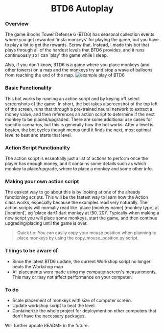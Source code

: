 <h1 align='center'> BTD6 Autoplay </h1>


### Overview
The game Bloons Tower Defense 6 (BTD6) has seasonal collection events where you get rewarded 'insta monkeys' for playing the game, but you have to play a lot to get the rewards. Screw that. Instead, I made this bot that plays through all of the hardest levels that BTD6 provides, and it runs continuously so I can 'play' the game while I sleep.

Also, if you don't know, BTD6 is a game where you place monkeys (and other towers) on a map and the monkeys try and stop a wave of balloons from reaching the end of the map. ![example play of BTD6](https://user-images.githubusercontent.com/56176262/151027387-73c97797-2bfb-4f7e-a7fa-c9a78a5ec9bf.png)

### Basic Functionality
This bot works by running an action script and by keying off select screenshots of the game. In short, the bot takes a screenshot of the top left of the screen, runs that through a pre-trained neural network to extract a money value, and then references an action script to determine if the next monkey to be placed/upgraded. There are some additional use cases for specific scenarios, but this is generally how the bot works. After a level is beaten, the bot cycles though menus until it finds the next, most optimal level to beat and starts that level.

### Action Script Functionality
The action script is essentially just a list of actions to perform once the player has enough money, and it contains some details such as which monkey to place/upgrade, where to place a monkey and some other info. 
 
### Making your own action script
The easiest way to go about this is by looking at one of the already functioning scripts. This will be the fastest way to learn how the Action class works, especially because the examples read very naturally. The action scripts will normally read like 'place [monkey name] [monkey type] at [location]', eg 'place dart1 dart monkey at (50, 20)'. Typically when making a new script you will place some monkeys, start the game, and then continue upgrading/placing until the game is over. 
>Quick tip: You can easily copy your mouse position when planning to place monkeys by using the copy_mouse_position.py script.
 
### Things to be aware of
- Since the latest BTD6 update, the current Workshop script no longer beats the Workshop map
- All placements were made using my computer screen's measurements. This may or may not affect performance on your computer.
 
### To do
- Scale placement of monkeys with size of computer screen.
- Update workshop script to beat the level.
- Containerize the whole project for deployment on other computers that don't have the necessary packages.

Will further update README in the future.
